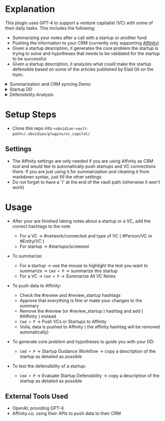 # Explanation
This plugin uses GPT-4 to support a venture capitalist (VC) with some of their daily tasks. This includes the following:
- Summarizing your notes after a call with a startup or another fund
- Pushing the information to your CRM (currently only supporting [Affinity](https://www.affinity.co/))
- Given a startup description, it generates the core problem the startup is trying to solve and hypotheses that needs to be validated for the startup to be successful.
- Given a startup description, it analyzes what could make the startup defensible based on some of the articles published by Elad Gil on the topic.

<details>
<summary> Summarization and CRM syncing Demo </summary>

## Summarization and Affinity Sync
![screen-gif](./gifs/vc_wizard.gif)

</details>


<details>
<summary> Startup DD</summary>

## Startup DD support
![screen-gif](./gifs/dd.gif)
</details>

<details>
<summary> Defensibility Analysis</summary>

## Startup DD support
![screen-gif](./gifs/defensibility.gif.gif)
</details>




# Setup Steps
- Clone this repo into `<obsidian-vault-path>/.obsidian/plugins/vc_copilot/`

## Settings
- The Affinity settings are only needed if you are using Affinity as CRM tool and would like to automatically push startups and VC connections there. If you are just using it for summarization and cleaning it from markdown syntax, just fill the other settings
- Do not forget to have a '/' at the end of the vault path (otherwise it won't work)

# Usage
- After your are finished taking notes about a startup or a VC, add the correct hashtags to the note
	- For a VC -> #network/connected  and type of VC ( #Person/VC or #Entity/VC )
	- For startup -> #startups/screened 
- To summarize:
	- For a startup -> use the mouse to highlight the text you want to summarize -> `Cmd + P` -> summarize this startup
	- For a VC -> `Cmd + P` -> Summarize All VC Notes

- To push data to Affinity:
	- Check the #review and #review_startup hashtags
	- Approve that everything is fine or make your changes to the summary
	- Remove the #review (or #review_startup ) hashtag and add ( #Affinity ) instead
	- `Cmd + P` -> Push VCs or Startups to Affinity
	- Voila, data is pushed to Affinity ( the affinity hashtag will be removed automatically)

- To generate core problem and hypotheses to guide you with your DD:
	- `Cmd + P` -> Startup Guidance Workflow -> copy a description of the startup as detailed as possible

- To test the defensibility of a startup:
	- `Cmd + P` -> Evaluate Startup Defensibility -> copy a description of the startup as detailed as possible

 
## External Tools Used
- OpenAI; providing GPT-4
- Affinity.co; using their APIs to push data to their CRM
